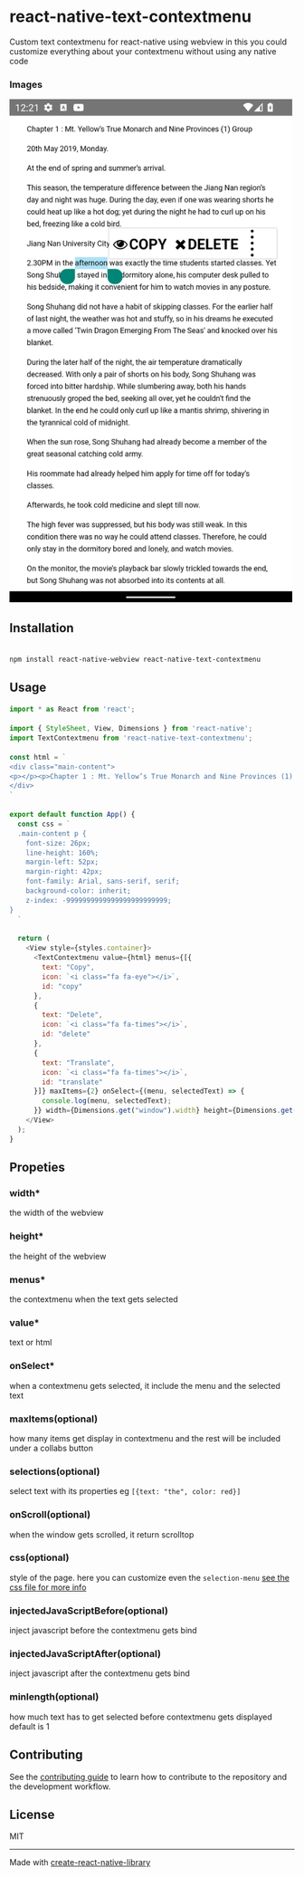 # react-native-text-contextmenu

Custom text contextmenu for react-native using webview
in this you could customize everything about your contextmenu without using any native code

### Images

<img src="https://github.com/AlenToma/react-native-text-contextmenu/blob/master/screenshots/Screenshot_2.png?raw=true" width="500" />

## Installation

```sh

npm install react-native-webview react-native-text-contextmenu
```

## Usage

```js
import * as React from 'react';

import { StyleSheet, View, Dimensions } from 'react-native';
import TextContextmenu from 'react-native-text-contextmenu';

const html = `
<div class="main-content">
<p></p><p>Chapter 1 : Mt. Yellow’s True Monarch and Nine Provinces (1) Group</p><p></p><p>20th May 2019, Monday.</p><p></p><p>At the end of spring and summer’s arrival.</p><p></p><p>This season, the temperature difference between the Jiang Nan region’s day and night was huge. During the day, even if one was wearing shorts he could heat up like a hot dog; yet during the night he had to curl up on his bed, freezing like a cold bird.</p><p></p><p>Jiang Nan University City.</p>
</div>
`

export default function App() {
  const css = `
  .main-content p {
    font-size: 26px;
    line-height: 160%;
    margin-left: 52px;
    margin-right: 42px;
    font-family: Arial, sans-serif, serif;
    background-color: inherit;
    z-index: -9999999999999999999999999;
}
  `

  return (
    <View style={styles.container}>
      <TextContextmenu value={html} menus={[{
        text: "Copy",
        icon: `<i class="fa fa-eye"></i>`,
        id: "copy"
      },
      {
        text: "Delete",
        icon: `<i class="fa fa-times"></i>`,
        id: "delete"
      },
      {
        text: "Translate",
        icon: `<i class="fa fa-times"></i>`,
        id: "translate"
      }]} maxItems={2} onSelect={(menu, selectedText) => {
        console.log(menu, selectedText);
      }} width={Dimensions.get("window").width} height={Dimensions.get("window").height} css={css} />
    </View>
  );
}
```
## Propeties 
### width*
the width of the webview

### height*
the height of the webview

### menus*
the contextmenu when the text gets selected

### value*
text or html

### onSelect*
when a contextmenu gets selected, it include the menu and the selected text

### maxItems(optional)
how many items get display in contextmenu and the rest will be included under a collabs button

### selections(optional)
select text with its properties eg `[{text: "the", color: red}]`

### onScroll(optional)
when the window gets scrolled, it return scrolltop

### css(optional)
style of the page. here you can customize even the `selection-menu` [see the css file for more info](https://github.com/AlenToma/react-native-text-contextmenu/blob/master/android/src/main/assets/style.css) 

### injectedJavaScriptBefore(optional)
inject javascript before the contextmenu gets bind

### injectedJavaScriptAfter(optional)
inject javascript after the contextmenu gets bind

### minlength(optional)
how much text has to get selected before contextmenu gets displayed default is 1
## Contributing

See the [contributing guide](CONTRIBUTING.md) to learn how to contribute to the repository and the development workflow.

## License

MIT

---

Made with [create-react-native-library](https://github.com/callstack/react-native-builder-bob)
